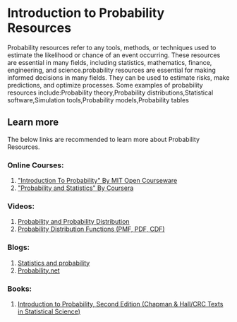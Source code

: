 # Introduction to Probability Resources
Probability resources refer to any tools, methods, or techniques used to estimate the likelihood or chance of an event occurring. These resources are essential in many fields, including statistics, mathematics, finance, engineering, and science.probability resources are essential for making informed decisions in many fields. They can be used to estimate risks, make predictions, and optimize processes.
Some examples of probability resources include:Probability theory,Probability distributions,Statistical software,Simulation tools,Probability models,Probability tables

## Learn more
The below links are recommended to learn more about Probability Resources.

### Online Courses:
1. ["Introduction To Probability" By MIT Open Courseware](https://ocw.mit.edu/courses/res-6-012-introduction-to-probability-spring-2018/)
2. ["Probability and Statistics" By Coursera](https://in.coursera.org/browse/data-science/probability-and-statistics)

### Videos:
1. [Probability and Probability Distribution](https://youtu.be/Z49J9lLCtm4)
2. [Probability Distribution Functions (PMF, PDF, CDF)](https://youtu.be/YXLVjCKVP7U)


### Blogs:
1. [Statistics and probability](https://www.khanacademy.org/math/statistics-probability)
2. [Probability.net](http://probability.net/)

### Books:
1. [Introduction to Probability, Second Edition (Chapman & Hall/CRC Texts in Statistical Science)](https://amzn.eu/d/eSbXhJm)
